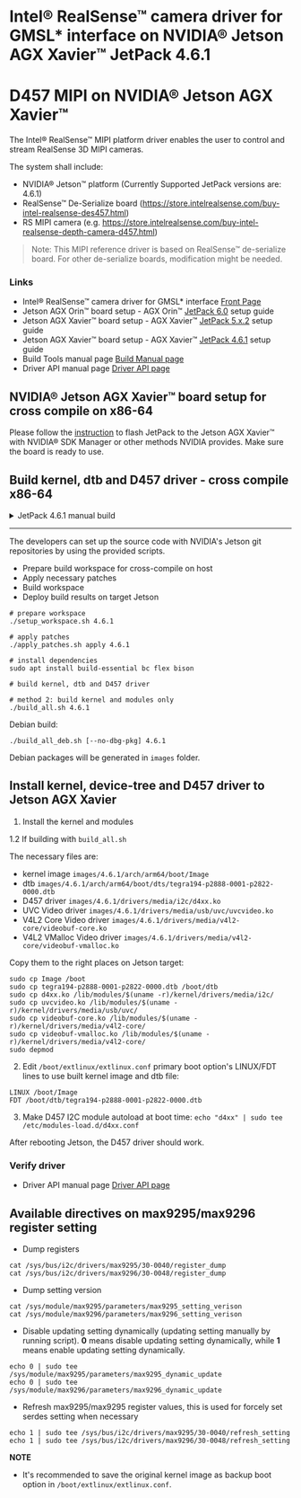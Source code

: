 # Intel® RealSense™ camera driver for GMSL* interface on NVIDIA® Jetson AGX Xavier™ JetPack 4.6.1

# D457 MIPI on NVIDIA® Jetson AGX Xavier™
The Intel® RealSense™ MIPI platform driver enables the user to control and stream RealSense 3D MIPI cameras.

The system shall include:
* NVIDIA® Jetson™ platform (Currently Supported JetPack versions are: 4.6.1)
* RealSense™ De-Serialize board (https://store.intelrealsense.com/buy-intel-realsense-des457.html)
* RS MIPI camera (e.g. https://store.intelrealsense.com/buy-intel-realsense-depth-camera-d457.html)

> Note: This MIPI reference driver is based on RealSense™ de-serialize board. For other de-serialize boards, modification might be needed.

### Links
- Intel® RealSense™ camera driver for GMSL* interface [Front Page](./README.md)
- Jetson AGX Orin™ board setup - AGX Orin™ [JetPack 6.0](./README_JP6.md) setup guide
- Jetson AGX Xavier™ board setup - AGX Xavier™ [JetPack 5.x.2](./README_JP5.md) setup guide
- Jetson AGX Xavier™ board setup - AGX Xavier™ [JetPack 4.6.1](./README_JP4.md) setup guide
- Build Tools manual page [Build Manual page](./README_tools.md)
- Driver API manual page [Driver API page](./README_driver.md)


## NVIDIA® Jetson AGX Xavier™ board setup for cross compile on x86-64

Please follow the [instruction](https://docs.nvidia.com/sdk-manager/install-with-sdkm-jetson/index.html) to flash JetPack to the Jetson AGX Xavier™ with NVIDIA® SDK Manager or other methods NVIDIA provides. Make sure the board is ready to use.


## Build kernel, dtb and D457 driver - cross compile x86-64

<details>
<summary>JetPack 4.6.1 manual build</summary>

### Download Jetson Linux source code tarball from 
- [JetPack 4.6.1 BSP sources](https://developer.nvidia.com/embedded/l4t/r32_release_v7.1/sources/t186/public_sources.tbz2)
- [JetPack 4.6.1 Toolchain](http://releases.linaro.org/components/toolchain/binaries/7.3-2018.05/aarch64-linux-gnu/gcc-linaro-7.3.1-2018.05-x86_64_aarch64-linux-gnu.tar.xz)

### JetPack 4.6.1 manual workspace setup
```
mkdir -p l4t-gcc/4.6.1
cd ./l4t-gcc/4.6.1
wget http://releases.linaro.org/components/toolchain/binaries/7.3-2018.05/aarch64-linux-gnu/gcc-linaro-7.3.1-2018.05-x86_64_aarch64-linux-gnu.tar.xz
tar xf gcc-linaro-7.3.1-2018.05-x86_64_aarch64-linux-gnu.tar.xz --strip-components 1
cd ../..
wget https://developer.nvidia.com/embedded/l4t/r32_release_v7.1/sources/t186/public_sources.tbz2
tar xjf public_sources.tbz2
cd Linux_for_Tegra/source/public
tar xjf kernel_src.tbz2
```

### Apply D457 patches and build the kernel image, dtb and D457 driver.

```
# install dependencies
sudo apt install build-essential bc flex bison

# apply patches
./apply_patches_ext.sh ./Linux_for_tegra/source 4.6.1

# build kernel, dtb and D457 driver
./build_all.sh 4.6.1 ./Linux_for_tegra/source
# Debian build
# ./build_all_deb.sh --no-dbg-pkg 4.6.1 ./Linux_for_tegra/source
```
</details>

---

The developers can set up the source code with NVIDIA's Jetson git repositories by using the provided scripts.
- Prepare build workspace for cross-compile on host
- Apply necessary patches
- Build workspace
- Deploy build results on target Jetson

```
# prepare workspace
./setup_workspace.sh 4.6.1

# apply patches
./apply_patches.sh apply 4.6.1

# install dependencies
sudo apt install build-essential bc flex bison

# build kernel, dtb and D457 driver

# method 2: build kernel and modules only
./build_all.sh 4.6.1

```

Debian build:
```
./build_all_deb.sh [--no-dbg-pkg] 4.6.1 
```

Debian packages will be generated in `images` folder.

## Install kernel, device-tree and D457 driver to Jetson AGX Xavier

1. Install the kernel and modules

1.2 If building with `build_all.sh`

The necessary files are:

- kernel image `images/4.6.1/arch/arm64/boot/Image`
- dtb `images/4.6.1/arch/arm64/boot/dts/tegra194-p2888-0001-p2822-0000.dtb`
- D457 driver `images/4.6.1/drivers/media/i2c/d4xx.ko`
- UVC Video driver `images/4.6.1/drivers/media/usb/uvc/uvcvideo.ko`
- V4L2 Core Video driver `images/4.6.1/drivers/media/v4l2-core/videobuf-core.ko`
- V4L2 VMalloc Video driver `images/4.6.1/drivers/media/v4l2-core/videobuf-vmalloc.ko`

Copy them to the right places on Jetson target:
```
sudo cp Image /boot
sudo cp tegra194-p2888-0001-p2822-0000.dtb /boot/dtb
sudo cp d4xx.ko /lib/modules/$(uname -r)/kernel/drivers/media/i2c/
sudo cp uvcvideo.ko /lib/modules/$(uname -r)/kernel/drivers/media/usb/uvc/
sudo cp videobuf-core.ko /lib/modules/$(uname -r)/kernel/drivers/media/v4l2-core/
sudo cp videobuf-vmalloc.ko /lib/modules/$(uname -r)/kernel/drivers/media/v4l2-core/
sudo depmod
```

2. Edit `/boot/extlinux/extlinux.conf` primary boot option's LINUX/FDT lines to use built kernel image and dtb file:

```
LINUX /boot/Image
FDT /boot/dtb/tegra194-p2888-0001-p2822-0000.dtb
```

3. Make D457 I2C module autoload at boot time: `echo "d4xx" | sudo tee /etc/modules-load.d/d4xx.conf`

After rebooting Jetson, the D457 driver should work.

### Verify driver
- Driver API manual page [Driver API page](./README_driver.md)

## Available directives on max9295/max9296 register setting

- Dump registers
```
cat /sys/bus/i2c/drivers/max9295/30-0040/register_dump
cat /sys/bus/i2c/drivers/max9296/30-0048/register_dump
```

- Dump setting version

```
cat /sys/module/max9295/parameters/max9295_setting_verison
cat /sys/module/max9296/parameters/max9296_setting_verison
```

- Disable updating setting dynamically (updating setting manually by running script).
  **0** means disable updating setting dynamically, while **1** means enable updating setting dynamically.

```
echo 0 | sudo tee /sys/module/max9295/parameters/max9295_dynamic_update
echo 0 | sudo tee /sys/module/max9296/parameters/max9296_dynamic_update
```

- Refresh max9295/max9295 register values, this is used for forcely set serdes setting when necessary

```
echo 1 | sudo tee /sys/bus/i2c/drivers/max9295/30-0040/refresh_setting
echo 1 | sudo tee /sys/bus/i2c/drivers/max9296/30-0048/refresh_setting
```
**NOTE**
- It's recommended to save the original kernel image as backup boot option in `/boot/extlinux/extlinux.conf`.